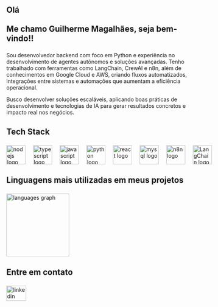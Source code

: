 <h2 align="left">Olá<br><br>Me chamo Guilherme Magalhães, seja bem-vindo!!</h2>

###

<p align="left">
Sou desenvolvedor backend com foco em Python e experiência no desenvolvimento de agentes autônomos e soluções avançadas. Tenho trabalhado com ferramentas como LangChain, CrewAI e n8n, além de conhecimentos em Google Cloud e AWS, criando fluxos automatizados, integrações entre sistemas e automações que aumentam a eficiência operacional.


Busco desenvolver soluções escaláveis, aplicando boas práticas de desenvolvimento e tecnologias de IA para gerar resultados concretos e impacto real nos negócios.
</p>

###

<h2 align="left">Tech Stack</h2>

###

<div align="left" style="display: flex; align-items: center; gap: 20px;">
  <img src="https://skillicons.dev/icons?i=nodejs" height="50" alt="nodejs logo" />
  <img src="https://skillicons.dev/icons?i=ts" height="50" alt="typescript logo" />
  <img src="https://skillicons.dev/icons?i=js" height="50" alt="javascript logo" />
  <img src="https://skillicons.dev/icons?i=python" height="50" alt="python logo" />
  <img src="https://skillicons.dev/icons?i=react" height="50" alt="react logo" />
  <img src="https://skillicons.dev/icons?i=mysql" height="50" alt="mysql logo" />
  <img src="https://avatars.githubusercontent.com/u/45487711?s=200&v=4" height="50" alt="n8n logo" />
  <img src="https://avatars.githubusercontent.com/u/126733545?s=200&v=4" height="50" alt="LangChain logo" />
</div>

###

<h2 align="left">Linguagens mais utilizadas em meus projetos</h2>

###

<div align="left">
  <img src="https://github-readme-stats.vercel.app/api/top-langs?username=guiarruda10&locale=pt-br&hide_title=false&layout=compact&card_width=320&langs_count=6&theme=dark&hide_border=false&order=2" height="165" alt="languages graph" />
</div>

###

<h2 align="left">Entre em contato</h2>

###

<div align="left">
  <a href="https://www.linkedin.com/in/guilherme-magalh%C3%A3es-de-arruda-bb1841314/" target="_blank">
    <img src="https://raw.githubusercontent.com/maurodesouza/profile-readme-generator/master/src/assets/icons/social/linkedin/default.svg" width="52" height="40" alt="linkedin logo" />
  </a>
</div>
